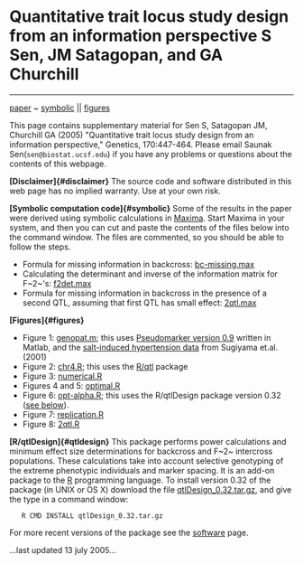 # Quantitative trait locus study design from an information perspective S Sen, JM Satagopan, and GA Churchill
-----------------------------------------------------------------------------------------------------------

[paper](%20http://repositories.cdlib.org/cbmb/QTLdesign) ~ [symbolic](http://www.epibiostat.ucsf.edu/biostat/sen/qtldesign/index.html#symbolic) \|\| [figures](http://www.epibiostat.ucsf.edu/biostat/sen/qtldesign/index.html#figures)


This page contains supplementary material for Sen S, Satagopan JM,
Churchill GA (2005) \"Quantitative trait locus study design from an
information perspective,\" Genetics, 170:447-464. Please email Saunak
Sen(`sen@biostat.ucsf.edu`) if you have any problems or questions about
the contents of this webpage.

**[Disclaimer]{#disclaimer}** The source code and software distributed
in this web page has no implied warranty. Use at your own risk.

**[Symbolic computation code]{#symbolic}** Some of the results in the
paper were derived using symbolic calculations in
[Maxima](http://maxima.sourceforge.net). Start Maxima in your system,
and then you can cut and paste the contents of the files below into the
command window. The files are commented, so you should be able to follow
the steps.

-   Formula for missing information in backcross:
    [bc-missing.max](http://www.epibiostat.ucsf.edu/biostat/sen/qtldesign/bc-missing.max)
-   Calculating the determinant and inverse of the information matrix
    for F~2~\'s:
    [f2det.max](http://www.epibiostat.ucsf.edu/biostat/sen/qtldesign/f2det.max)
-   Formula for missing information in backcross in the presence of a
    second QTL, assuming that first QTL has small effect:
    [2qtl.max](http://www.epibiostat.ucsf.edu/biostat/sen/qtldesign/2qtl.max)

**[Figures]{#figures}**

-   Figure 1:
    [genopat.m](http://www.epibiostat.ucsf.edu/biostat/sen/qtldesign/genopat.m);
    this uses [Pseudomarker version
    0.9](http://www.jax.org/staff/churchill/labsite/software/pseudomarker/pseudomarker0_9/index.html)
    written in Matlab, and the [salt-induced hypertension
    data](http://www.jax.org/staff/churchill/labsite/datasets/qtl/qtlarchive/hypertension1/index.html)
    from Sugiyama et.al. (2001)
-   Figure 2:
    [chr4.R](http://www.epibiostat.ucsf.edu/biostat/sen/qtldesign/chr4.R);
    this uses the [R/qtl](http://www.biostat.jhsph.edu/~kbroman/qtl/)
    package
-   Figure 3:
    [numerical.R](http://www.epibiostat.ucsf.edu/biostat/sen/qtldesign/numerical.R)
-   Figures 4 and 5:
    [optimal.R](http://www.epibiostat.ucsf.edu/biostat/sen/qtldesign/optimal.R)
-   Figure 6:
    [opt-alpha.R](http://www.epibiostat.ucsf.edu/biostat/sen/qtldesign/opt-alpha.R);
    this uses the R/qtlDesign package version 0.32 ([see
    below](http://www.epibiostat.ucsf.edu/biostat/sen/qtldesign/index.html#qtldesign)).
-   Figure 7:
    [replication.R](http://www.epibiostat.ucsf.edu/biostat/sen/qtldesign/replication.R)
-   Figure 8:
    [2qtl.R](http://www.epibiostat.ucsf.edu/biostat/sen/qtldesign/2qtl.R)

**[R/qtlDesign]{#qtldesign}** This package performs power calculations
and minimum effect size determinations for backcross and F~2~ intercross
populations. These calculations take into account selective genotyping
of the extreme phenotypic individuals and marker spacing. It is an
add-on package to the [R](http://www.r-project.org) programming
language. To install version 0.32 of the package (in UNIX or OS X)
download the file
[qtlDesign\_0.32.tar.gz](http://www.epibiostat.ucsf.edu/biostat/sen/qtldesign/qtlDesign_0.32.tar.gz),
and give the type in a command window:

       R CMD INSTALL qtlDesign_0.32.tar.gz

For more recent versions of the package see the
[software](http://www.epibiostat.ucsf.edu/biostat/sen/software.html)
page.

\...last updated 13 july 2005\...
